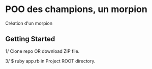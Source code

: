# POO des champions, un morpion

Création d'un morpion

## Getting Started

1/ Clone repo OR download ZIP file.


3/ $ ruby app.rb in Project ROOT directory.





